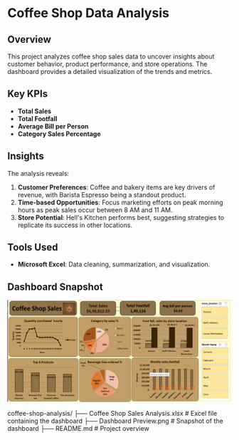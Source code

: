 # Coffee Shop Data Analysis

## Overview
This project analyzes coffee shop sales data to uncover insights about customer behavior, product performance, and store operations. The dashboard provides a detailed visualization of the trends and metrics.

## Key KPIs
- **Total Sales**
- **Total Footfall**
- **Average Bill per Person**
- **Category Sales Percentage**

 ## Insights
The analysis reveals:
1. **Customer Preferences**: Coffee and bakery items are key drivers of revenue, with Barista Espresso being a standout product.  
2. **Time-based Opportunities**: Focus marketing efforts on peak morning hours as peak sales occur between 8 AM and 11 AM.  
3. **Store Potential**: Hell's Kitchen performs best, suggesting strategies to replicate its success in other locations.

## Tools Used
- **Microsoft Excel**: Data cleaning, summarization, and visualization.

## Dashboard Snapshot
![Dashboard Preview](Dashboard%20Preview.png)

coffee-shop-analysis/
├── Coffee Shop Sales Analysis.xlsx # Excel file containing the dashboard
├── Dashboard Preview.png           # Snapshot of the dashboard
├── README.md                       # Project overview

